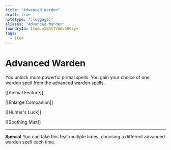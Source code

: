 ```yaml
---
title: "Advanced Warden"
draft: true
noteType: ":luggage:"
aliases: "Advanced Warden"
foundryId: Item.v5BAtTVWKvA9OSyv
tags:
  - Item
---
```


# Advanced Warden

You unlock more powerful primal spells. You gain your choice of one warden spell from the advanced warden spells.

[[Animal Feature]]

[[Enlarge Companion]]

[[Hunter's Luck]]

[[Soothing Mist]]

* * *

**Special** You can take this feat multiple times, choosing a different advanced warden spell each time.
